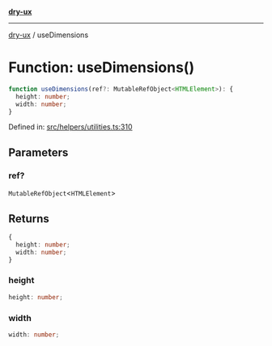 [**dry-ux**](../README.md)

***

[dry-ux](../README.md) / useDimensions

# Function: useDimensions()

```ts
function useDimensions(ref?: MutableRefObject<HTMLElement>): {
  height: number;
  width: number;
}
```

Defined in: [src/helpers/utilities.ts:310](https://github.com/navedr/dry-ux/blob/3bb4f59fc510052cb6c7925e1f6422bb71eb4aa4/src/helpers/utilities.ts#L310)

## Parameters

### ref?

`MutableRefObject`\<`HTMLElement`\>

## Returns

```ts
{
  height: number;
  width: number;
}
```

### height

```ts
height: number;
```

### width

```ts
width: number;
```
